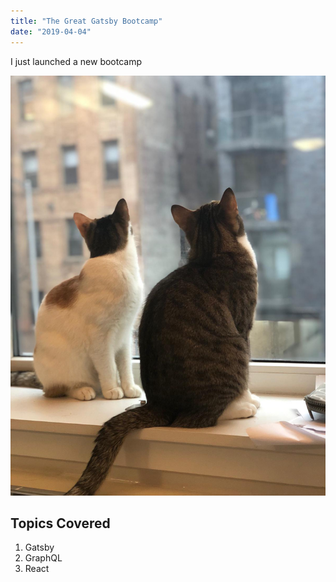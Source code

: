 ```yaml
---
title: "The Great Gatsby Bootcamp"
date: "2019-04-04"
---
```


I just launched a new bootcamp

![Twocats](./cookiecream.JPG)

## Topics Covered

1. Gatsby
2. GraphQL
3. React
